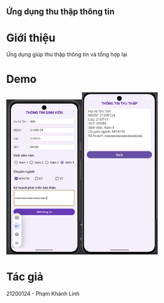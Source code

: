 ## Ứng dụng thu thập thông tin
# Giới thiệu
Ứng dụng giúp thu thập thông tin và tổng hợp lại
# Demo
<img src="image/th1.png" alt="Mô tả ảnh" width="200"/><img src="image/th2.png" alt="Mô tả ảnh" width="200"/>
# Tác giả
21200124 - Phạm Khánh Linh
